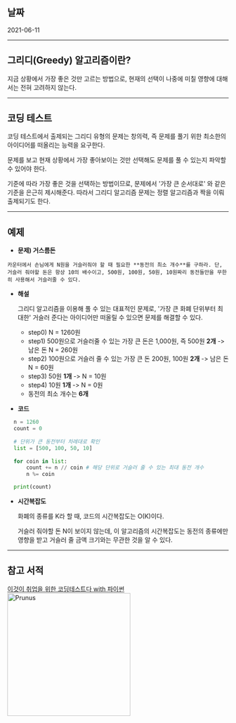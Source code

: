 ## 날짜

2021-06-11

---



## 그리디(Greedy) 알고리즘이란?

지금 상황에서 가장 좋은 것만 고르는 방법으로, 현재의 선택이 나중에 미칠 영향에 대해서는 전혀 고려하지 않는다.

---




## 코딩 테스트

  코딩 테스트에서 출제되는 그리디 유형의 문제는 창의력, 즉 문제를 풀기 위한 최소한의 아이디어를 떠올리는 능력을 요구한다.

  문제를 보고 현재 상황에서 가장 좋아보이는 것만 선택해도 문제를 풀 수 있는지 파악할 수 있어야 한다.

  기준에 따라 가장 좋은 것을 선택하는 방법이므로, 문제에서 '가장 큰 순서대로' 와 같은 기준을 은근히 제시해준다. 따라서 그리디 알고리즘 문제는 정렬 알고리즘과 짝을 이뤄 출제되기도 한다.

---



  ## 예제

   - **문제) 거스름돈**

    카운터에서 손님에게 N원을 거슬러줘야 할 때 필요한 **동전의 최소 개수**를 구하라. 단, 거슬러 줘야할 돈은 항상 10의 배수이고, 500원, 100원, 50원, 10원짜리 동전들만을 무한히 사용해서 거슬러줄 수 있다.

- **해설**

    그리디 알고리즘을 이용해 풀 수 있는 대표적인 문제로, '가장 큰 화폐 단위부터 최대한' 거슬러 준다는 아이디어만 떠올릴 수 있으면 문제를 해결할 수 있다.

  -   step0) N = 1260원
  -   step1) 500원으로 거슬러줄 수 있는 가장 큰 돈은 1,000원, 즉 500원 **2개** -> 남은 돈 N = 260원
  -   step2) 100원으로 거슬러 줄 수 있는 가장 큰 돈 200원, 100원 **2개** -> 남은 돈 N = 60원
  -   step3) 50원 **1개** -> N = 10원
  -   step4) 10원 **1개** -> N = 0원
  -   동전의 최소 개수는 **6개** 

- **코드**
  
```python
  n = 1260
  count = 0
  
  # 단위가 큰 동전부터 차례대로 확인
  list = [500, 100, 50, 10]
  
  for coin in list:
      count += n // coin # 해당 단위로 거슬러 줄 수 있는 최대 동전 개수
      n %= coin

  print(count)
```

- **시간복잡도**
  

    화폐의 종류를 K라 할 때, 코드의 시간복잡도는 O(K)이다. 
    
    거슬러 줘야할 돈 N이 보이지 않는데, 이 알고리즘의 시간복잡도는 동전의 종류에만 영향을 받고 거슬러 줄 금액 크기와는 무관한 것을 알 수 있다.

---



## 참고 서적

[이것이 취업을 위한 코딩테스트다 with 파이썬<img width="280" src="https://search.pstatic.net/common/?src=http%3A%2F%2Fblogfiles.naver.net%2FMjAyMDEyMjdfMjU2%2FMDAxNjA5MDc4NDc4OTMy.ytLzpw65ZTUqe_gSCuNDLGHRcj5yq5jD50HYrWDyqrAg.WpGjvxnl18_bAgyRiGqNofYl7ba6_qBFlWsYFw_1C60g.PNG.zhdnrk1%2Fimage.png&type=sc960_832" alt="Prunus" title="A Wild Cherry (Prunus avium) in flower">](https://book.naver.com/bookdb/book_detail.nhn?bid=16439154)
